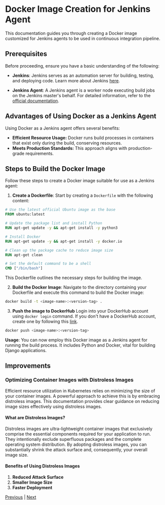 # Docker Image Creation for Jenkins Agent

This documentation guides you through creating a Docker image customized for Jenkins agents to be used in continuous integration pipeline.

## Prerequisites

Before proceeding, ensure you have a basic understanding of the following:

- **Jenkins**: Jenkins serves as an automation server for building, testing, and deploying code. Learn more about Jenkins [here](../03.%20Jenkins/README.md).

- **Jenkins Agent**: A Jenkins agent is a worker node executing build jobs on the Jenkins master's behalf. For detailed information, refer to the [official documentation](https://www.jenkins.io/doc/book/using/using-agents/).

## Advantages of Using Docker as a Jenkins Agent

Using Docker as a Jenkins agent offers several benefits:

- **Efficient Resource Usage:** Docker runs build processes in containers that exist only during the build, conserving resources.
- **Meets Production Standards:** This approach aligns with production-grade requirements.

## Steps to Build the Docker Image

Follow these steps to create a Docker image suitable for use as a Jenkins agent:

1. **Create a Dockerfile**: Start by creating a `Dockerfile` with the following content:

```Dockerfile
# Use the latest official Ubuntu image as the base
FROM ubuntu:latest

# Update the package list and install Python
RUN apt-get update -y && apt-get install -y python3

# Install Docker
RUN apt-get update -y && apt-get install -y docker.io

# Clean up the package cache to reduce image size
RUN apt-get clean

# Set the default command to be a shell
CMD ["/bin/bash"]
```

This Dockerfile outlines the necessary steps for building the image.

2. **Build the Docker Image**: Navigate to the directory containing your Dockerfile and execute this command to build the Docker image:

```bash
docker build -t <image-name>:<version-tag> .
```

3. **Push the image to DockerHub**
Login into your DockerHub account using `docker login` command. If you don't have a DockerHub account, create one by following this [link](https://hub.docker.com/).

```sh
docker push <image-name>:<version-tag>
```

**Usage**: You can now employ this Docker image as a Jenkins agent for running the build process. It includes Python and Docker, vital for building Django applications.

## Improvements
### Optimizing Container Images with Distroless Images

Efficient resource utilization in Kubernetes relies on minimizing the size of your container images. A powerful approach to achieve this is by embracing distroless images. This documentation provides clear guidance on reducing image sizes effectively using distroless images.

#### What are Distroless Images?

Distroless images are ultra-lightweight container images that exclusively comprise the essential components required for your application to run. They intentionally exclude superfluous packages and the complete operating system distribution. By adopting distroless images, you can substantially shrink the attack surface and, consequently, your overall image size.

#### Benefits of Using Distroless Images
1. **Reduced Attack Surface**
2. **Smaller Image Size**
3. **Faster Deployment**

[Previous](./01-Docker-Image-Django-App.md) | [Next](../02.%20Kubernetes%20&%20ArgoCD/README.md)